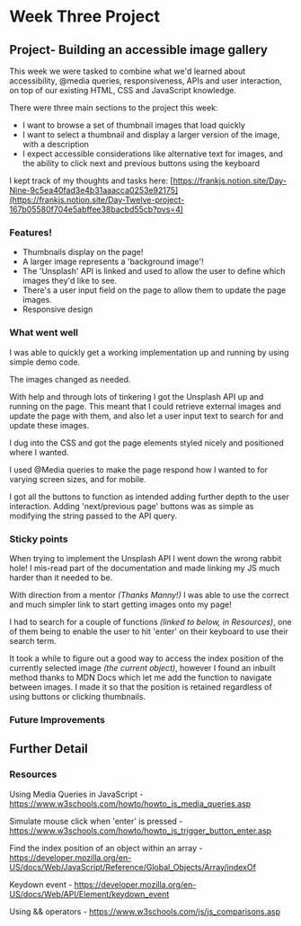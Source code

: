 # Week Three Project

## Project- Building an accessible image gallery

This week we were tasked to combine what we'd learned about accessibility, @media queries, responsiveness, APIs and user interaction, on top of our existing HTML, CSS and JavaScript knowledge.

There were three main sections to the project this week:

- I want to browse a set of thumbnail images that load quickly
- I want to select a thumbnail and display a larger version of the image, with a description
- I expect accessible considerations like alternative text for images, and the ability to click next and previous buttons using the keyboard

I kept track of my thoughts and tasks here: [https://frankjs.notion.site/Day-Nine-9c5ea40fad3e4b31aaacca0253e92175](https://frankjs.notion.site/Day-Twelve-project-167b05580f704e5abffee38bacbd55cb?pvs=4)

### Features!

- Thumbnails display on the page!
- A larger image represents a 'background image'!
- The 'Unsplash' API is linked and used to allow the user to define which images they'd like to see.
- There's a user input field on the page to allow them to update the page images.
- Responsive design

### What went well

I was able to quickly get a working implementation up and running by using simple demo code.

The images changed as needed.

With help and through lots of tinkering I got the Unsplash API up and running on the page. This meant that I could retrieve external images and update the page with them, and also let a user input text to search for and update these images.

I dug into the CSS and got the page elements styled nicely and positioned where I wanted.

I used @Media queries to make the page respond how I wanted to for varying screen sizes, and for mobile.

I got all the buttons to function as intended adding further depth to the user interaction. Adding 'next/previous page' buttons was as simple as modifying the string passed to the API query.

### Sticky points

When trying to implement the Unsplash API I went down the wrong rabbit hole! I mis-read part of the documentation and made linking my JS much harder than it needed to be.

With direction from a mentor _(Thanks Manny!)_ I was able to use the correct and much simpler link to start getting images onto my page!

I had to search for a couple of functions _(linked to below, in Resources)_, one of them being to enable the user to hit 'enter' on their keyboard to use their search term.

It took a while to figure out a good way to access the index position of the currently selected image _(the current object)_, however I found an inbuilt method thanks to MDN Docs which let me add the function to navigate between images.
I made it so that the position is retained regardless of using buttons or clicking thumbnails.

### Future Improvements

## Further Detail

### Resources

Using Media Queries in JavaScript - https://www.w3schools.com/howto/howto_js_media_queries.asp

Simulate mouse click when 'enter' is pressed - https://www.w3schools.com/howto/howto_js_trigger_button_enter.asp

Find the index position of an object within an array - https://developer.mozilla.org/en-US/docs/Web/JavaScript/Reference/Global_Objects/Array/indexOf

Keydown event - https://developer.mozilla.org/en-US/docs/Web/API/Element/keydown_event

Using && operators - https://www.w3schools.com/js/js_comparisons.asp
